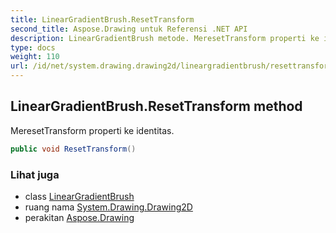 ```yaml
---
title: LinearGradientBrush.ResetTransform
second_title: Aspose.Drawing untuk Referensi .NET API
description: LinearGradientBrush metode. MeresetTransform properti ke identitas.
type: docs
weight: 110
url: /id/net/system.drawing.drawing2d/lineargradientbrush/resettransform/
---
```

## LinearGradientBrush.ResetTransform method

MeresetTransform properti ke identitas.

```csharp
public void ResetTransform()
```

### Lihat juga

* class [LinearGradientBrush](../)
* ruang nama [System.Drawing.Drawing2D](../../lineargradientbrush/)
* perakitan [Aspose.Drawing](../../../)


